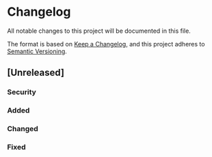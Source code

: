 # Changelog
All notable changes to this project will be documented in this file.

The format is based on [Keep a Changelog](https://keepachangelog.com/en/1.0.0/),
and this project adheres to [Semantic Versioning](https://semver.org/spec/v2.0.0.html).

## [Unreleased]

### Security

### Added

### Changed

### Fixed

[0.1.1]: https://github.com/kit-data-manager/monitoring4nep/compare/v0.1.0...v0.1.1
[0.0.1]: https://github.com/kit-data-manager/monitoring4nep/releases/tag/v0.1.0

